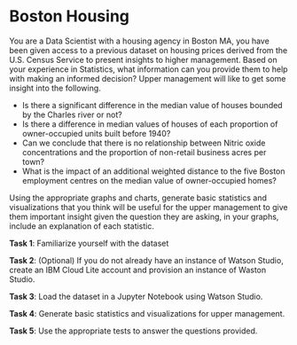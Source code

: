 # Boston Housing 
You are a Data Scientist with a housing agency in Boston MA, you have been given access to a previous dataset on housing prices derived from the U.S. Census Service to present insights to higher management. Based on your experience in Statistics, what information can you provide them to help with making an informed decision? Upper management will like to get some insight into the following.
+ Is there a significant difference in the median value of houses bounded by the Charles river or not?
+ Is there a difference in median values of houses of each proportion of owner-occupied units built before 1940?
+ Can we conclude that there is no relationship between Nitric oxide concentrations and the proportion of non-retail business acres per town?
+ What is the impact of an additional weighted distance to the five Boston employment centres on the median value of owner-occupied homes?

Using the appropriate graphs and charts, generate basic statistics and visualizations that you think will be useful for the upper management to give them important insight given the question they are asking, in your graphs, include an explanation of each statistic. 

**Task 1**: Familiarize yourself with the dataset 

**Task 2**: (Optional) If you do not already have an instance of Watson Studio, create an IBM Cloud Lite account and provision an instance of Waston Studio.

**Task 3**: Load the dataset in a Jupyter Notebook using Watson Studio.

**Task 4**: Generate basic statistics and visualizations for upper management. 

**Task 5**: Use the appropriate tests to answer the questions provided.

